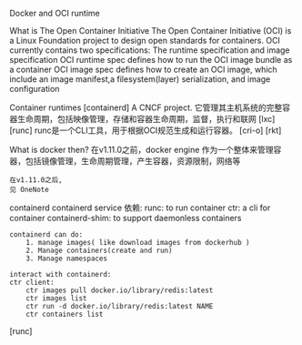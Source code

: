 Docker and OCI runtime

What is The Open Container Initiative
    The Open Container Initiative (OCI) is a Linux Foundation project to design open standards for containers.
    OCI currently contains two specifications: The runtime specification and image specification
    OCI runtime spec defines how to run the OCI image bundle as a container
    OCI image spec defines how to create an OCI image, which include an image manifest,a filesystem(layer) serialization, and image configuration

Container runtimes
    [containerd]
        A CNCF project.
        它管理其主机系统的完整容器生命周期，包括映像管理，存储和容器生命周期，监督，执行和联网
    [lxc]
    [runc]
        runc是一个CLI工具，用于根据OCI规范生成和运行容器。
    [cri-o]
    [rkt]


What is docker then?
    在v1.11.0之前，docker engine 作为一个整体来管理容器，包括镜像管理，生命周期管理，产生容器，资源限制，网络等

    在v1.11.0之后, 
    见 OneNote

containerd
    containerd service
    依赖:
        runc: to run container
        ctr: a cli for container
        containerd-shim: to support daemonless containers
    
    containerd can do:
        1. manage images( like download images from dockerhub )
        2. Manage containers(create and run)
        3. Manage namespaces
    
    interact with containerd:
    ctr client:
        ctr images pull docker.io/library/redis:latest
        ctr images list
        ctr run -d docker.io/library/redis:latest NAME
        ctr containers list
        

[runc]
